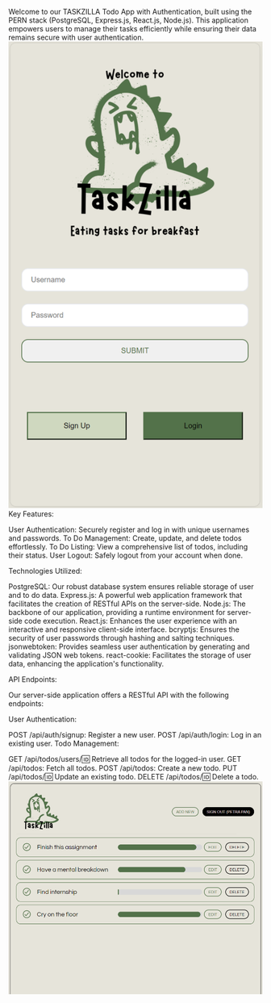 Welcome to our TASKZILLA Todo App with Authentication, built using the PERN stack (PostgreSQL, Express.js, React.js, Node.js). This application empowers users to manage their tasks efficiently while ensuring their data remains secure with user authentication.
![TaskZilla interface](client/src/interface.png)
Key Features:

User Authentication: Securely register and log in with unique usernames and passwords.
To Do Management: Create, update, and delete todos effortlessly.
To Do Listing: View a comprehensive list of todos, including their status.
User Logout: Safely logout from your account when done.

Technologies Utilized:

PostgreSQL: Our robust database system ensures reliable storage of user and to do data.
Express.js: A powerful web application framework that facilitates the creation of RESTful APIs on the server-side.
Node.js: The backbone of our application, providing a runtime environment for server-side code execution.
React.js: Enhances the user experience with an interactive and responsive client-side interface.
bcryptjs: Ensures the security of user passwords through hashing and salting techniques.
jsonwebtoken: Provides seamless user authentication by generating and validating JSON web tokens.
react-cookie: Facilitates the storage of user data, enhancing the application's functionality.

API Endpoints:

Our server-side application offers a RESTful API with the following endpoints:

User Authentication:

POST /api/auth/signup: Register a new user.
POST /api/auth/login: Log in an existing user.
Todo Management:

GET /api/todos/users/:id: Retrieve all todos for the logged-in user.
GET /api/todos: Fetch all todos.
POST /api/todos: Create a new todo.
PUT /api/todos/:id: Update an existing todo.
DELETE /api/todos/:id: Delete a todo.
![To Do App interface](<client/src/to do app interface.png>)

